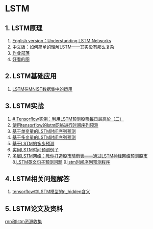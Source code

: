 LSTM
===
## 1. LSTM原理
1. [English version：Understanding LSTM Networks](http://colah.github.io/posts/2015-08-Understanding-LSTMs/)
2. [中文版：如何简单的理解LSTM——其实没有那么复杂](https://www.jianshu.com/p/4b4701beba92)
3. [作业部落](https://zybuluo.com/hanbingtao/note/581764)
4. [好看的图](https://medium.com/mlreview/understanding-lstm-and-its-diagrams-37e2f46f1714)


## 2. LSTM基础应用
1. [LSTM在MNIST数据集中的运用](https://yq.aliyun.com/articles/202939)



## 3. LSTM实战
1. [# Tensorflow实例：利用LSTM预测股票每日最高价（二）](https://blog.csdn.net/mylove0414/article/details/56969181)
2. [使用tensorflow的lstm网络进行时间序列预测](https://blog.csdn.net/flying_sfeng/article/details/78852816)
3. [基于单变量的LSTM时间序列预测](https://machinelearningmastery.com/time-series-forecasting-long-short-term-memory-network-python/)
4. [基于多变量的LSTM时间序列预测](https://yq.aliyun.com/articles/174270)
5. [基于LSTM的多步预测](https://machinelearningmastery.com/multi-step-time-series-forecasting-long-short-term-memory-networks-python/)
6. [实用LSTM时间预测例子](https://www.jianshu.com/p/5d6d5aac4dbd)
7. [多层LSTM网络：教你打造股市晴雨表——通过LSTM神经网络预测股市](https://yq.aliyun.com/articles/68463)
8.[LSTM英文句子预测问题](https://machinelearningmastery.com/understanding-stateful-lstm-recurrent-neural-networks-python-keras/)
9.[lstm时间序列预测程序](http://www.willfleury.com/machine-learning/forecasting/lstm/2017/09/01/short-term-forceasting-lstm.html)

## 4. LSTM相关问题解答
1. [tensorflow中LSTM模型的n_hidden含义](https://stackoverflow.com/questions/37901047/what-is-num-units-in-tensorflow-basiclstmcell#comment83076885_37901047)
## 5. LSTM论文及资料
[rnn和lstm资源收集](http://suanfazu.com/t/rnn-lstm/13587)
